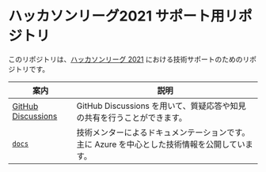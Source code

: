# ハッカソンリーグ2021 サポート用リポジトリ

このリポジトリは、[ハッカソンリーグ 2021](https://hackathon.we-are-ma.jp/ms2021/) における技術サポートのためのリポジトリです。

| 案内 | 説明 |
|----|----|
| [GitHub Discussions](https://github.com/1ft-seabass/ms-azure-hackathon-league-2021/discussions) | GitHub Discussions を用いて、質疑応答や知見の共有を行うことができます。 |
| [`docs`](./docs) | 技術メンターによるドキュメンテーションです。主に Azure を中心とした技術情報を公開しています。 |
